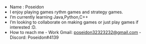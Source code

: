 - Name : Poseidon
- I enjoy playing games rythm games and strategy games.
- I’m currently learning Java,Python,C++
- I’m looking to collaborate on making games or just play games if interested :D.
- How to reach me - Work Gmail: poseidon32323232@gmail.com
                  - Discord: Poseidon#4139
